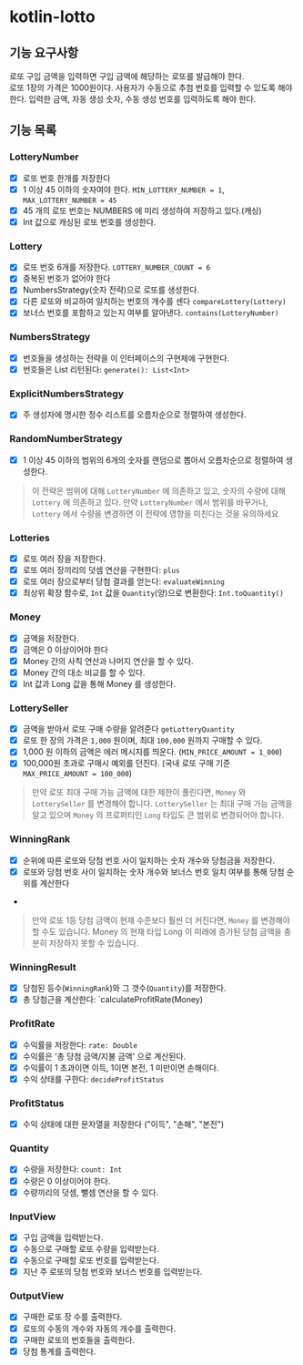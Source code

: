 # kotlin-lotto

## 기능 요구사항

로또 구입 금액을 입력하면 구입 금액에 해당하는 로또를 발급해야 한다.  
로또 1장의 가격은 1000원이다.
사용자가 수동으로 추첨 번호를 입력할 수 있도록 해야 한다.
입력한 금액, 자동 생성 숫자, 수동 생성 번호를 입력하도록 해야 한다.

## 기능 목록

### LotteryNumber

- [x] 로또 번호 한개를 저장한다
- [x] 1 이상 45 이하의 숫자여야 한다. `MIN_LOTTERY_NUMBER = 1`, `MAX_LOTTERY_NUMBER = 45`
- [x] 45 개의 로또 번호는 NUMBERS 에 미리 생성하여 저장하고 있다.(캐싱)
- [x] Int 값으로 캐싱된 로또 번호를 생성한다.

### Lottery

- [x] 로또 번호 6개를 저장한다. `LOTTERY_NUMBER_COUNT = 6`
- [x] 중복된 번호가 없어야 한다
- [x] NumbersStrategy(숫자 전략)으로 로또를 생성한다.
- [x] 다른 로또와 비교하여 일치하는 번호의 개수를 센다 `compareLottery(Lottery)`
- [x] 보너스 번호를 포함하고 있는지 여부를 알아낸다. `contains(LotteryNumber)`

### NumbersStrategy

- [x] 번호들을 생성하는 전략을 이 인터페이스의 구현체에 구현한다.
- [x] 번호들은 List<Int> 리턴된다: `generate(): List<Int>`

### ExplicitNumbersStrategy

- [x] 주 생성자에 명시한 정수 리스트를 오름차순으로 정렬하여 생성한다.

### RandomNumberStrategy

- [x] 1 이상 45 이하의 범위의 6개의 숫자를 랜덤으로 뽑아서 오름차순으로 정렬하여 생성한다.
> 이 전략은 범위에 대해 `LotteryNumber` 에 의존하고 있고, 숫자의 수량에 대해 `Lottery` 에 의존하고 있다.
만약 `LotteryNumber` 에서 범위를 바꾸거나, `Lottery` 에서 수량을 변경하면 이 전략에 영향을 미친다는 것을 유의하세요

### Lotteries

- [x] 로또 여러 장을 저장한다.
- [x] 로또 여러 장끼리의 덧셈 연산을 구현한다: `plus`
- [x] 로또 여러 장으로부터 당첨 결과를 얻는다: `evaluateWinning`
- [x] 최상위 확장 함수로, `Int` 값을 `Quantity`(양)으로 변환한다: `Int.toQuantity()`

### Money

- [x] 금액을 저장한다.
- [x] 금액은 0 이상이어야 한다
- [x] Money 간의 사칙 연산과 나머지 연산을 할 수 있다.
- [x] Money 간의 대소 비교를 할 수 있다.
- [x] Int 값과 Long 값을 통해 Money 를 생성한다.

### LotterySeller

- [x] 금액을 받아서 로또 구매 수량을 알려준다 `getLotteryQuantity`
- [x] 로또 한 장의 가격은 `1,000` 원이며, 최대 `100,000` 원까지 구매할 수 있다.
- [x] 1,000 원 이하의 금액은 에러 메시지를 띄운다. (`MIN_PRICE_AMOUNT = 1_000`)
- [x] 100,000원 초과로 구매시 예외를 던진다. (국내 로또 구매 기준 `MAX_PRICE_AMOUNT = 100_000`)

> 만약 로또 최대 구매 가능 금액에 대한 제한이 풀린다면, `Money` 와 `LotterySeller` 를 변경해야 합니다.
`LotterySeller` 는 최대 구매 가능 금액을 알고 있으며 `Money` 의 프로퍼티인 `Long` 타입도 큰 범위로 변경되어야 합니다.

### WinningRank

- [x] 순위에 따른 로또와 당첨 번호 사이 일치하는 숫자 개수와 당첨금을 저장한다.
- [x] 로또와 당첨 번호 사이 일치하는 숫자 개수와 보너스 번호 일치 여부를 통해 당첨 순위를 계산한다
- 
> 만약 로또 1등 당첨 금액이 현재 수준보다 훨씬 더 커진다면, `Money` 를 변경해야 할 수도 있습니다.
Money 의 현재 타입 Long 이 미래에 증가된 당첨 금액을 충분히 저장하지 못할 수 있습니다.

### WinningResult

- [x] 당첨된 등수(`WinningRank`)와 그 갯수(`Quantity`)를 저장한다.
- [x] 총 당첨근을 계산한다: `calculateProfitRate(Money)

### ProfitRate

- [x] 수익률을 저장한다: `rate: Double`
- [x] 수익률은 '총 당첨 금액/지불 금액' 으로 계산된다.
- [x] 수익률이 1 초과이면 이득, 1이면 본전, 1 미만이면 손해이다.
- [x] 수익 상태를 구한다: `decideProfitStatus`

### ProfitStatus

- [x] 수익 상태에 대한 문자열을 저장한다 ("이득", "손해", "본전")

### Quantity

- [x] 수량을 저장한다: `count: Int`
- [x] 수량은 0 이상이어야 한다.
- [x] 수량끼리의 덧셈, 뺄셈 연산을 할 수 있다.

### InputView

- [x] 구입 금액을 입력받는다.
- [x] 수동으로 구매할 로또 수량을 입력받는다.
- [x] 수동으로 구매할 로또 번호를 입력받는다.
- [x] 지난 주 로또의 당첨 번호와 보너스 번호를 입력받는다.

### OutputView

- [x] 구매한 로또 장 수를 출력한다.
- [x] 로또의 수동의 개수와 자동의 개수를 출력한다.
- [x] 구매한 로또의 번호들을 출력한다.
- [x] 당첨 통계를 출력한다.
